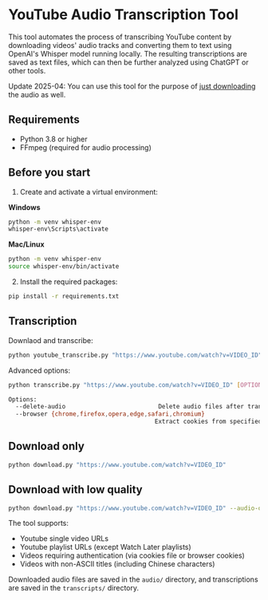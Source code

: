 # YouTube Audio Transcription Tool

This tool automates the process of transcribing YouTube content by downloading videos' audio tracks and converting them to text using OpenAI's Whisper model running locally. The resulting transcriptions are saved as text files, which can then be further analyzed using ChatGPT or other tools.

Update 2025-04: You can use this tool for the purpose of [just downloading](#download-only) the audio as well.

## Requirements

- Python 3.8 or higher
- FFmpeg (required for audio processing)

## Before you start

1. Create and activate a virtual environment:

**Windows**
```bash
python -m venv whisper-env
whisper-env\Scripts\activate
```

**Mac/Linux**
```bash
python -m venv whisper-env
source whisper-env/bin/activate
```

2. Install the required packages:
```bash
pip install -r requirements.txt
```

## Transcription

Downlaod and transcribe:
```bash
python youtube_transcribe.py "https://www.youtube.com/watch?v=VIDEO_ID"
```

Advanced options:
```bash
python transcribe.py "https://www.youtube.com/watch?v=VIDEO_ID" [OPTIONS]

Options:
  --delete-audio                          Delete audio files after transcription
  --browser {chrome,firefox,opera,edge,safari,chromium}
                                         Extract cookies from specified browser
```


## Download only
```bash
python download.py "https://www.youtube.com/watch?v=VIDEO_ID"
```


## Download with low quality
```bash
python download.py "https://www.youtube.com/watch?v=VIDEO_ID" --audio-quality 32 --sample-rate 16000
```

The tool supports:
- Youtube single video URLs
- Youtube playlist URLs (except Watch Later playlists)
- Videos requiring authentication (via cookies file or browser cookies)
- Videos with non-ASCII titles (including Chinese characters)

Downloaded audio files are saved in the `audio/` directory, and transcriptions are saved in the `transcripts/` directory.
